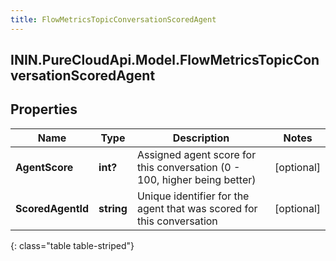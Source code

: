 ```yaml
---
title: FlowMetricsTopicConversationScoredAgent
---
```

## ININ.PureCloudApi.Model.FlowMetricsTopicConversationScoredAgent

## Properties

|Name | Type | Description | Notes|
|------------ | ------------- | ------------- | -------------|
| **AgentScore** | **int?** | Assigned agent score for this conversation (0 - 100, higher being better) | [optional] |
| **ScoredAgentId** | **string** | Unique identifier for the agent that was scored for this conversation | [optional] |
{: class="table table-striped"}


